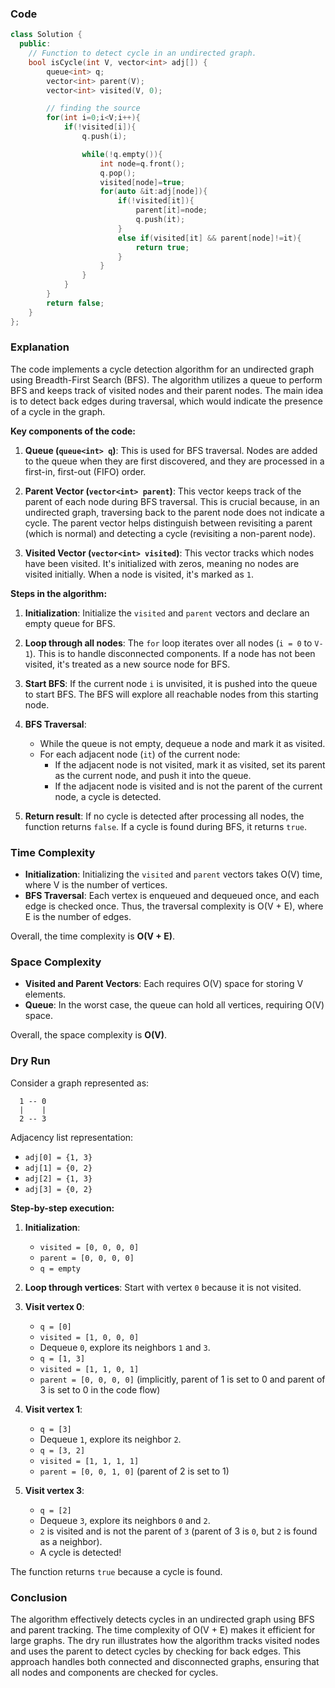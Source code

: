 ### Code
```cpp
class Solution {
  public:
    // Function to detect cycle in an undirected graph.
    bool isCycle(int V, vector<int> adj[]) {
        queue<int> q;
        vector<int> parent(V);
        vector<int> visited(V, 0);

        // finding the source
        for(int i=0;i<V;i++){
            if(!visited[i]){
                q.push(i);

                while(!q.empty()){
                    int node=q.front();
                    q.pop();
                    visited[node]=true;
                    for(auto &it:adj[node]){
                        if(!visited[it]){
                            parent[it]=node;
                            q.push(it);
                        }
                        else if(visited[it] && parent[node]!=it){
                            return true;
                        }
                    }
                }
            }
        }
        return false;
    }
};
```
### Explanation

The code implements a cycle detection algorithm for an undirected graph using Breadth-First Search (BFS). The algorithm utilizes a queue to perform BFS and keeps track of visited nodes and their parent nodes. The main idea is to detect back edges during traversal, which would indicate the presence of a cycle in the graph.

**Key components of the code:**

1. **Queue (`queue<int> q`)**: This is used for BFS traversal. Nodes are added to the queue when they are first discovered, and they are processed in a first-in, first-out (FIFO) order.

2. **Parent Vector (`vector<int> parent`)**: This vector keeps track of the parent of each node during BFS traversal. This is crucial because, in an undirected graph, traversing back to the parent node does not indicate a cycle. The parent vector helps distinguish between revisiting a parent (which is normal) and detecting a cycle (revisiting a non-parent node).

3. **Visited Vector (`vector<int> visited`)**: This vector tracks which nodes have been visited. It's initialized with zeros, meaning no nodes are visited initially. When a node is visited, it's marked as `1`.

**Steps in the algorithm:**

1. **Initialization**: Initialize the `visited` and `parent` vectors and declare an empty queue for BFS.

2. **Loop through all nodes**: The `for` loop iterates over all nodes (`i = 0` to `V-1`). This is to handle disconnected components. If a node has not been visited, it's treated as a new source node for BFS.

3. **Start BFS**: If the current node `i` is unvisited, it is pushed into the queue to start BFS. The BFS will explore all reachable nodes from this starting node.

4. **BFS Traversal**:
    - While the queue is not empty, dequeue a node and mark it as visited.
    - For each adjacent node (`it`) of the current node:
      - If the adjacent node is not visited, mark it as visited, set its parent as the current node, and push it into the queue.
      - If the adjacent node is visited and is not the parent of the current node, a cycle is detected.

5. **Return result**: If no cycle is detected after processing all nodes, the function returns `false`. If a cycle is found during BFS, it returns `true`.

### Time Complexity

- **Initialization**: Initializing the `visited` and `parent` vectors takes O(V) time, where V is the number of vertices.
- **BFS Traversal**: Each vertex is enqueued and dequeued once, and each edge is checked once. Thus, the traversal complexity is O(V + E), where E is the number of edges.

Overall, the time complexity is **O(V + E)**.

### Space Complexity

- **Visited and Parent Vectors**: Each requires O(V) space for storing V elements.
- **Queue**: In the worst case, the queue can hold all vertices, requiring O(V) space.

Overall, the space complexity is **O(V)**.

### Dry Run

Consider a graph represented as:

```
  1 -- 0
  |    |
  2 -- 3
```

Adjacency list representation:

- `adj[0] = {1, 3}`
- `adj[1] = {0, 2}`
- `adj[2] = {1, 3}`
- `adj[3] = {0, 2}`

**Step-by-step execution:**

1. **Initialization**:
   - `visited = [0, 0, 0, 0]`
   - `parent = [0, 0, 0, 0]`
   - `q = empty`

2. **Loop through vertices**: Start with vertex `0` because it is not visited.

3. **Visit vertex 0**:
   - `q = [0]`
   - `visited = [1, 0, 0, 0]`
   - Dequeue `0`, explore its neighbors `1` and `3`.
   - `q = [1, 3]`
   - `visited = [1, 1, 0, 1]`
   - `parent = [0, 0, 0, 0]` (implicitly, parent of 1 is set to 0 and parent of 3 is set to 0 in the code flow)

4. **Visit vertex 1**:
   - `q = [3]`
   - Dequeue `1`, explore its neighbor `2`.
   - `q = [3, 2]`
   - `visited = [1, 1, 1, 1]`
   - `parent = [0, 0, 1, 0]` (parent of 2 is set to 1)

5. **Visit vertex 3**:
   - `q = [2]`
   - Dequeue `3`, explore its neighbors `0` and `2`.
   - `2` is visited and is not the parent of `3` (parent of 3 is `0`, but `2` is found as a neighbor). 
   - A cycle is detected!

The function returns `true` because a cycle is found.

### Conclusion

The algorithm effectively detects cycles in an undirected graph using BFS and parent tracking. The time complexity of O(V + E) makes it efficient for large graphs. The dry run illustrates how the algorithm tracks visited nodes and uses the parent to detect cycles by checking for back edges. This approach handles both connected and disconnected graphs, ensuring that all nodes and components are checked for cycles.
